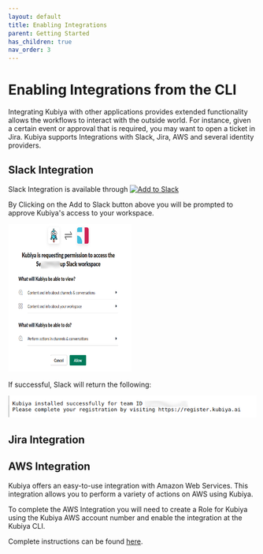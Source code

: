 ```yaml
---
layout: default
title: Enabling Integrations
parent: Getting Started
has_children: true
nav_order: 3
---
```

# Enabling Integrations from the CLI

Integrating Kubiya with other applications provides extended functionality allows the workflows to interact with the outside world.  For instance, given a certain event or approval that is required, you may want to open a ticket in Jira.  Kubiya supports Integrations with Slack, Jira, AWS and several identity providers.

## Slack Integration

Slack Integration is available through <a href="https://slack.com/oauth/v2/authorize?client_id=2154513364934.2307890902273&scope=app_mentions:read,channels:manage,chat:write,conversations.connect:write,files:write,groups:read,groups:write,im:history,im:write,mpim:history,mpim:write,pins:write,reactions:read,reactions:write,usergroups:read,users:read,users:read.email,team:read,users.profile:read,channels:read,im:read&user_scope="><img alt="Add to Slack" height="20" width="70" src="https://platform.slack-edge.com/img/add_to_slack.png" srcSet="https://platform.slack-edge.com/img/add_to_slack.png 1x, https://platform.slack-edge.com/img/add_to_slack@2x.png 2x" /></a>

By Clicking on the Add to Slack button above you will be prompted to approve Kubiya's access to your workspace.

<img src="../images/add-to-slack.png" height="300" width="250">

If successful, Slack will return the following:

<img src="../images/add-success.png">

## Jira Integration

## AWS Integration

Kubiya offers an easy-to-use integration with Amazon Web Services. This integration allows you to perform a variety of actions on AWS using Kubiya.

To complete the AWS Integration you will need to create a Role for Kubiya using the Kubiya AWS account number and enable the integration at the Kubiya CLI.

Complete instructions can be found [here](gs_integrations_aws.html).


